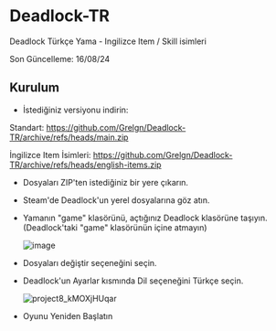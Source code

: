 # Deadlock-TR
Deadlock Türkçe Yama - Ingilizce Item / Skill isimleri

Son Güncelleme: 16/08/24

## Kurulum
- İstediğiniz versiyonu indirin:
  
Standart: https://github.com/Grelgn/Deadlock-TR/archive/refs/heads/main.zip

İngilizce Item İsimleri:  https://github.com/Grelgn/Deadlock-TR/archive/refs/heads/english-items.zip
- Dosyaları ZIP'ten istediğiniz bir yere çıkarın.
- Steam'de Deadlock'un yerel dosyalarına göz atın.
- Yamanın "game" klasörünü, açtığınız Deadlock klasörüne taşıyın. (Deadlock'taki "game" klasörünün içine atmayın)
  
  ![image](https://github.com/user-attachments/assets/1568febf-fe4d-481d-9d2f-da68af25e8ac)
- Dosyaları değiştir seçeneğini seçin.
- Deadlock'un Ayarlar kısmında Dil seçeneğini Türkçe seçin.
  
  ![project8_kMOXjHUqar](https://github.com/user-attachments/assets/2abecc5d-cccd-49f3-87c5-0bc9c3235e47)
- Oyunu Yeniden Başlatın
